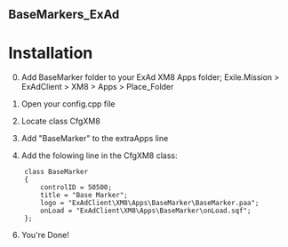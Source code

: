 ## BaseMarkers_ExAd
# Installation
0. Add BaseMarker folder to your ExAd XM8 Apps folder; Exile.Mission > ExAdClient > XM8 > Apps > Place_Folder

0. Open your config.cpp file
0. Locate class CfgXM8
0. Add "BaseMarker" to the extraApps line
0. Add the folowing line in the CfgXM8 class:
```
	class BaseMarker 
	{
		controlID = 50500;
		title = "Base Marker";		
		logo = "ExAdClient\XM8\Apps\BaseMarker\BaseMarker.paa";
		onLoad = "ExAdClient\XM8\Apps\BaseMarker\onLoad.sqf";
	};
```

6. You're Done!

